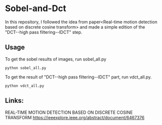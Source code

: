 # Sobel-and-Dct
In this repository, I followed the idea from paper&lt;Real-time motion detection based on discrete cosine transform> and made a simple edition of the "DCT--high pass filtering--IDCT" step.

## Usage
To get the sobel results of images, run sobel_all.py

`python sobel_all.py`

To get the result of "DCT--high pass filtering--IDCT" part, run vdct_all.py.

`python vdct_all.py`


## Links: 
REAL-TIME MOTION DETECTION BASED ON DISCRETE COSINE TRANSFORM
https://ieeexplore.ieee.org/abstract/document/6467376
